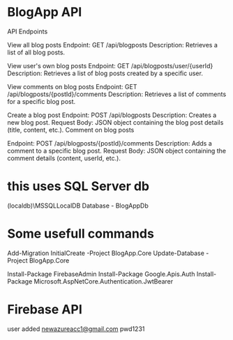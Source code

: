 # BlogApp API

API Endpoints

View all blog posts
Endpoint: GET /api/blogposts
Description: Retrieves a list of all blog posts.

View user's own blog posts
Endpoint: GET /api/blogposts/user/{userId}
Description: Retrieves a list of blog posts created by a specific user.

View comments on blog posts
Endpoint: GET /api/blogposts/{postId}/comments
Description: Retrieves a list of comments for a specific blog post.

Create a blog post
Endpoint: POST /api/blogposts
Description: Creates a new blog post.
Request Body: JSON object containing the blog post details (title, content, etc.).
Comment on blog posts

Endpoint: POST /api/blogposts/{postId}/comments
Description: Adds a comment to a specific blog post.
Request Body: JSON object containing the comment details (content, userId, etc.).

# this uses SQL Server db 
(localdb)\\MSSQLLocalDB Database - BlogAppDb

# Some usefull commands
Add-Migration InitialCreate -Project BlogApp.Core
Update-Database -Project BlogApp.Core

Install-Package FirebaseAdmin
Install-Package Google.Apis.Auth
Install-Package Microsoft.AspNetCore.Authentication.JwtBearer

# Firebase API
user added newazureacc1@gmail.com pwd1231
